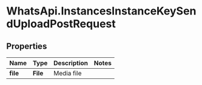 # WhatsApi.InstancesInstanceKeySendUploadPostRequest

## Properties

Name | Type | Description | Notes
------------ | ------------- | ------------- | -------------
**file** | **File** | Media file | 


